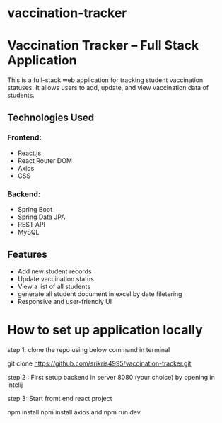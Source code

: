 # vaccination-tracker
# Vaccination Tracker – Full Stack Application
 
This is a full-stack web application for tracking student vaccination statuses. It allows users to add, update, and view vaccination data of students.
 
## Technologies Used
 
### Frontend:
- React.js
- React Router DOM
- Axios
- CSS
 
### Backend:
- Spring Boot
- Spring Data JPA
- REST API
- MySQL
 
## Features
 
- Add new student records
- Update vaccination status
- View a list of all students
- generate all student document in excel by date filetering
- Responsive and user-friendly UI

# How to set up application locally

step 1: clone the repo using below command in terminal

git clone https://github.com/srikris4995/vaccination-tracker.git

step 2 : First setup backend in server 8080 (your choice) by opening in intelij

step 3: Start fromt end react project 

npm install
npm install axios
and npm run dev




